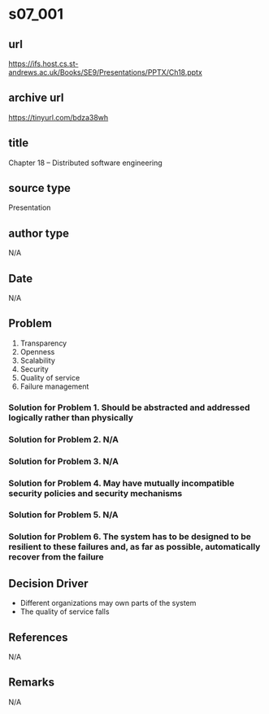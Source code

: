 # s07_001

## url
https://ifs.host.cs.st-andrews.ac.uk/Books/SE9/Presentations/PPTX/Ch18.pptx

## archive url
https://tinyurl.com/bdza38wh

## title
Chapter 18 – Distributed software engineering

## source type
Presentation

## author type
N/A

## Date
N/A

## Problem
1. Transparency
2. Openness
3. Scalability
4. Security
5. Quality of service
6. Failure management

### Solution for Problem 1. Should be abstracted and addressed logically rather than physically
### Solution for Problem 2. N/A
### Solution for Problem 3. N/A
### Solution for Problem 4. May have mutually incompatible security policies and security mechanisms
### Solution for Problem 5. N/A
### Solution for Problem 6. The system has to be designed to be resilient to these failures and, as far as possible, automatically recover from the failure

## Decision Driver
- Different organizations may own parts of the system
- The quality of service falls

## References
N/A

## Remarks
N/A
